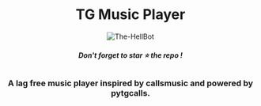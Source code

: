 <h1 align="center">
  <b>TG Music Player</b>
</h1>

<p align="center">
  <img src="https://te.legra.ph/file/fa999d3949f84a2398d32.jpg" alt="The-HellBot">
</p>

<h6 align="center">
  <b>Don't forget to star ⭐ the repo !</b>
</h6>

<h3 align="center">
  <b>A lag free music player inspired by callsmusic and powered by pytgcalls.</b>
</h3>

